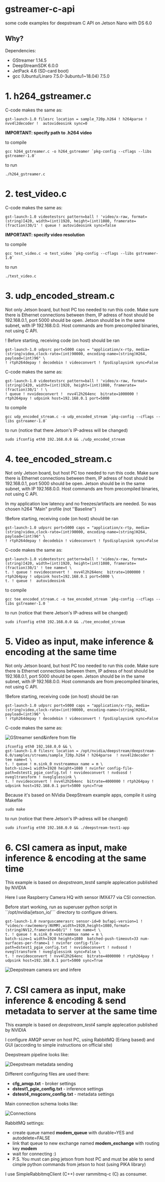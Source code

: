 # gstreamer-c-api
some code examples for deepstream C API on Jetson Nano with DS 6.0

## Why?


Dependencies:

* GStreamer 1.14.5
* DeepStreamSDK 6.0.0
* JetPack 4.6 (SD-card boot)
* gcc (Ubuntu/Linaro 7.5.0-3ubuntu1~18.04) 7.5.0


# 1. **h264_gstreamer.c**

C-code  makes the same as:

```gst-launch-1.0 filesrc location = sample_720p.h264 ! h264parse ! nvv4l2decoder !  autovideosink sync=0```

**IMPORTANT: specify path to .h264 video**
 
to compile

```gcc h264_gstreamer.c -o h264_gstreamer `pkg-config --cflags --libs gstreamer-1.0` ```

to run

```./h264_gstreamer.c```

# 2. **test_video.c**

C-code  makes the same as:

```gst-launch-1.0 videotestsrc pattern=ball ! 'video/x-raw, format=(string)I420, width=(int)1920, height=(int)1080, framerate=(fraction)30/1' ! queue ! autovideosink sync=false```

**IMPORTANT: specify video resolution**

to compile

```gcc test_video.c -o test_video `pkg-config --cflags --libs gstreamer-1.0` ```

to run

```./test_video.c```


# 3. **udp_encoded_stream.c**

Not only Jetson board, but host PC too needed to run this code. Make sure there is Ethernet connections between them, IP adress of host should be 192.168.0.1, port 5000 should be open. Jetson should be in the same subnet, with IP 192.168.0.0. Host commands are from precompiled binaries, not using C API.

! Before starting, receiving code (on host) should be ran

```
gst-launch-1.0 udpsrc port=5000 caps = "application/x-rtp, media=(string)video,clock-rate=(int)90000, encoding-name=(string)H264, payload=(int)96" \
! rtph264depay ! decodebin ! videoconvert ! fpsdisplaysink sync=False
```


C-code  makes the same as:

``` ifconfig eth0 192.168.0.0 && \
gst-launch-1.0 videotestsrc pattern=ball ! 'video/x-raw, format=(string)I420, width=(int)1920, height=(int)1080, framerate=(fraction)30/1' ! \
! queue ! nvvideoconvert !  nvv4l2h264enc  bitrate=1000000 ! rtph264pay ! udpsink host=192.168.0.1 port=5000
```

to compile

```gcc udp_encoded_stream.c -o udp_encoded_stream `pkg-config --cflags --libs gstreamer-1.0` ```

to run (notice that there Jetson's IP-adress will be changed)

```sudo ifconfig eth0 192.168.0.0 && ./udp_encoded_stream```

# 4. **tee_encoded_stream.c**

Not only Jetson board, but host PC too needed to run this code. Make sure there is Ethernet connections between them, IP adress of host should be 192.168.0.1, port 5000 should be open. Jetson should be in the same subnet, with IP 192.168.0.0. Host commands are from precompiled binaries, not using C API.

In my application low latency and no freezes/artifacts are needed. So was chosen h264 "Main" profile (not ''Baseline'')

!Before starting, receiving code (on host) should be ran

```
gst-launch-1.0 udpsrc port=5000 caps = "application/x-rtp, media=(string)video,clock-rate=(int)90000, encoding-name=(string)H264, payload=(int)96" \
! rtph264depay ! decodebin ! videoconvert ! fpsdisplaysink sync=False
```


C-code  makes the same as:

``` 
gst-launch-1.0 videotestsrc pattern=ball ! 'video/x-raw, format=(string)I420, width=(int)1920, height=(int)1080, framerate=(fraction)30/1' ! tee name=t \
t. ! queue ! nvvideoconvert !  nvv4l2h264enc  bitrate=1000000 ! rtph264pay ! udpsink host=192.168.0.1 port=5000 \
t. ! queue !  autovideosink
```
to compile

```gcc tee_encoded_stream.c -o tee_encoded_stream `pkg-config --cflags --libs gstreamer-1.0 ` ```

to run (notice that there Jetson's IP-adress will be changed)

```sudo ifconfig eth0 192.168.0.0 && ./tee_encoded_stream```


# 5. Video as input, make inference & encoding at the same time

Not only Jetson board, but host PC too needed to run this code. Make sure there is Ethernet connections between them, IP adress of host should be 192.168.0.1, port 5000 should be open. Jetson should be in the same subnet, with IP 192.168.0.0. Host commands are from precompiled binaries, not using C API.

!Before starting, receiving code (on host) should be ran


```
gst-launch-1.0 udpsrc port=5000 caps = "application/x-rtp, media=(string)video,clock-rate=(int)90000, encoding-name=(string)H264, payload=(int)96" \
! rtph264depay ! decodebin ! videoconvert ! fpsdisplaysink sync=False
```
C-code makes the same as:

![GStreamer send&infere from file](docs/GStreamer_send&infere_from_file.png)

```
ifconfig eth0 192.168.0.0 && \
gst-launch-1.0 filesrc location = /opt/nvidia/deepstream/deepstream-6.0/samples/streams/sample_720p.h264 ! h264parse  ! nvv4l2decoder !  tee name=t \
t. ! queue ! m.sink_0 nvstreammux name = m \
batch-size=1 width=1920 height=1080 ! nvinfer config-file-path=dstest1_pgie_config.txt ! nvvideoconvert ! nvdsosd ! nvegltransform ! nveglglessink \
t. ! nvvideoconvert ! nvv4l2h264enc  bitrate=4000000 ! rtph264pay ! udpsink host=192.168.0.1 port=5000 sync=True
```

Because it's based on NVidia DeepStream example apps, compile it using Makefile
```
sudo make
```
to run (notice that there Jetson's IP-adress will be changed)

```
sudo ifconfig eth0 192.168.0.0 && ./deepstream-test1-app
```

# 6. CSI camera as input, make inference & encoding at the same time

This example is based on *deepstream_test4* sample applecation published by NVIDIA

Here I use Raspberry Camera HQ with sensor IMX477 via CSI connection. 

Before start working, run as superuser python script in ``/opt/nvidia/jetson_io/``` directory to configure drivers.

```
gst-launch-1.0 nvarguscamerasrc sensor-id=0 bufapi-version=1 ! "video/x-raw(memory:NVMM),width=1920,height=1080,format=(string)NV12,framerate=60/1" ! tee name=t \
t. ! queue ! m.sink_0 nvstreammux name = m \
batch-size=1 width=1920 height=1080  batched-push-timeout=33 num-surfaces-per-frame=1 ! nvinfer config-file-path=dstest1_pgie_config.txt ! nvvideoconvert ! nvdsosd ! nvegltransform ! nveglglessink sync=False \
t. ! nvvideoconvert ! nvv4l2h264enc  bitrate=4000000 ! rtph264pay ! udpsink host=192.168.0.1 port=5000 sync=True
```

![Deepstream camera src and infere](https://github.com/lyuzinmaxim/gstreamer-c-api/blob/bb0d47e5b89d2969c3f9a99a92d2bf99464b6faf/docs/gstreamer_camera_src_infere.png)

# 7. CSI camera as input, make inference & encoding & send metadata to server at the same time

This example is based on *deepstream_test4* sample applecation published by NVIDIA

I configure AMQP server on host PC, using RabbitMQ (Erlang based) and GUI (according to simple instructions on official site)

Deepstream pipeline looks like:

![Deepstream metadata sending](https://github.com/lyuzinmaxim/gstreamer-c-api/blob/1e407025151cf51dd5de3324e86c25481904caca/docs/Metadata_sending.png)

Different configuring files are used there:
- **cfg_amqp.txt** - broker settings
- **dstest1_pgie_config.txt** - inference settings
- **dstest4_msgconv_config.txt** - metadata settings

Main connection schema looks like:

![Connections](https://github.com/lyuzinmaxim/gstreamer-c-api/blob/38180de0734dfeb68062fe0645513e8b6878fe0f/docs/RabbitMQ.drawio.png)

RabbitMQ settings:
- create queue named **modem_queue** with durable=YES and autodelete=FALSE
- link that queue to new exchange named **modem_exchange** with routing key **modem**
- wait for connecting :)
- P.S. You must can ping jetson from host PC and must be able to send cimple python commands from jetson to host (using PIKA library)

I use SimpleRabbitmqClient (C++) over rammitmq-c (C) as consumer.
